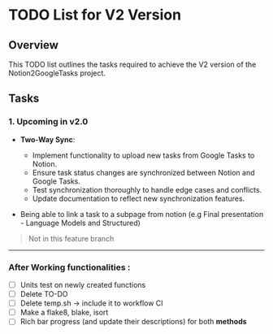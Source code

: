 # TODO List for V2 Version

## Overview
This TODO list outlines the tasks required to achieve the V2 version of the Notion2GoogleTasks project.

## Tasks

### 1. Upcoming in v2.0
- **Two-Way Sync**:
    - Implement functionality to upload new tasks from Google Tasks to Notion.
    - Ensure task status changes are synchronized between Notion and Google Tasks.
    - Test synchronization thoroughly to handle edge cases and conflicts.
    - Update documentation to reflect new synchronization features.

- Being able to link a task to a subpage from notion (e.g Final presentation  - Language Models and Structured) 
> Not in this feature branch 

---

### After Working functionalities : 

- [ ] Units test on newly created functions
- [ ] Delete TO-DO 
- [ ] Delete temp.sh -> include it to workflow CI
- [ ] Make a flake8, blake, isort 
- [ ] Rich bar progress (and update their descriptions) for both **methods**  

